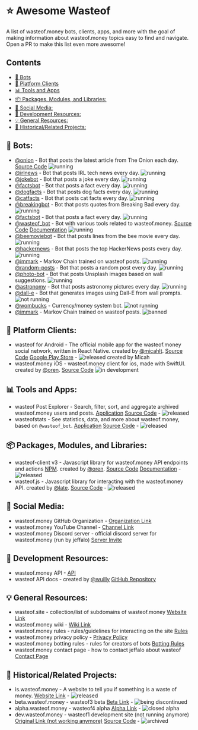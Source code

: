 # ⭐ Awesome Wasteof
A list of wasteof.money bots, clients, apps, and more  with the goal of making information about wasteof.money topics easy to find and navigate. Open a PR to make this list even more awesome!

## Contents
- [🤖 Bots](#-bots)
- [🔌 Platform Clients](#-platform-clients)
- [📊 Tools and Apps](#-tools-and-apps)
- [📦 Packages, Modules, and Libraries:](-packages-modules-and-libraries)
- [💬 Social Media:](-social-media)
- [📔 Development Resources:](-development-resources)
- [💡 General Resources:](-general-resources)
- [🔗 Historical/Related Projects:](-historical-related-projects)

## **🤖 Bots:**
- [@onion](https://wasteof.money/users/onion) - Bot that posts the latest article from The Onion each day. [Source Code](https://github.com/imadeanaccount1/onionbot) ![running](https://img.shields.io/badge/status-running-blue)
- [@irlnews](https://wasteof.money/users/irlnews) - Bot that posts IRL tech news every day. ![running](https://img.shields.io/badge/status-running-blue)
- [@jokebot](https://wasteof.money/users/jokebot) - Bot that posts a joke every day. ![running](https://img.shields.io/badge/status-running-blue)
- [@factsbot](https://wasteof.money/users/factsbot) - Bot that posts a fact every day. ![running](https://img.shields.io/badge/status-running-blue)
- [@dogfacts](https://wasteof.money/users/dogfacts) - Bot that posts dog facts every day. ![running](https://img.shields.io/badge/status-running-blue)
- [@catfacts](https://wasteof.money/users/catfacts) - Bot that posts cat facts every day. ![running](https://img.shields.io/badge/status-running-blue)
- [@breakingbot](https://wasteof.money/users/breakingbot) - Bot that posts quotes from Breaking Bad every day. ![running](https://img.shields.io/badge/status-running-blue)
- [@factsbot](https://wasteof.money/users/factsbot) - Bot that posts a fact every day. ![running](https://img.shields.io/badge/status-running-blue)
- [@wasteof_bot](https://wasteof.money/users/wasteof_bot) - Bot with various tools related to wasteof.money. [Source Code](https://github.com/Quantum-Codes/Wob-Graphs) [Documentation](/docs/wasteof_bot/docs.md) ![running](https://img.shields.io/badge/status-running-blue)
- [@beemoviebot](https://wasteof.money/users/beemoviebot) - Bot that posts lines from the bee movie every day. ![running](https://img.shields.io/badge/status-running-blue)
- [@hackernews](https://wasteof.money/users/hackernews) - Bot that posts the top HackerNews posts every day. ![running](https://img.shields.io/badge/status-running-blue)
- [@immark](https://wasteof.money/users/immark_v2) -  Markov Chain trained on wasteof posts. ![running](https://img.shields.io/badge/status-running-blue)
  [@random-posts](https://wasteof.money/users/random-posts) - Bot that posts a random post every day. ![running](https://img.shields.io/badge/status-running-red)
- [@photo-bot](https://wasteof.money/users/photo-bot) - Bot that posts Unsplash images based on wall suggestions. ![running](https://img.shields.io/badge/status-running-blue)
- [@astronomy](https://wasteof.money/users/astronomy) - Bot that posts astronomy pictures every day. ![running](https://img.shields.io/badge/status-running-blue)
- [@dall-e](https://wasteof.money/users/dall-e) - Bot that generates images using Dall-E from wall prompts. ![not running](https://img.shields.io/badge/status-not_running-yellow)
- [@wombucks](https://wasteof.money/users/wombucks) - Currency/money system bot. ![not running](https://img.shields.io/badge/status-not_running-yellow)
- [@immark](https://wasteof.money/users/immark) - Markov Chain trained on wasteof posts. ![banned](https://img.shields.io/badge/status-banned-red)

## **🔌 Platform Clients:**
- wasteof for Android -  The official mobile app for the wasteof.money social network, written in React Native. created by [@micahlt](https://wasteof.money/users/micahlt). [Source Code](https://github.com/micahlt/wasteof.mobile) [Google Play Store](https://play.google.com/store/apps/details?id=com.micahlindley.wasteofmobile) - ![released](https://img.shields.io/badge/status-released-blue) created by Micah
- wasteof.money iOS - wasteof.money client for ios, made with SwiftUI. created by [@oren](https://wasteof.money/users/oren). [Source Code](https://github.com/Oren-Lindsey/wasteof.money-ios) ![in development](https://img.shields.io/badge/status-in_development-yellow) 

## **📊 Tools and Apps:**
- wasteof Post Explorer - Search, filter, sort, and aggregate archived wasteof.money users and posts. [Application](https://wasteof-postexplorer.vercel.app) [Source Code](https://github.com/imadeanaccount1/wasteofpostexplorer) - ![released](https://img.shields.io/badge/status-released-blue)
- wasteofstats - See statistics, data, and more about wasteof.money, based on `@wasteof_bot`. [Application](https://wasteofstats.lindsey.studio/) [Source Code](https://github.com/Oren-Lindsey/wasteofstats2) - ![released](https://img.shields.io/badge/status-released-blue)

## **📦 Packages, Modules, and Libraries:**
- wasteof-client v3 - Javascript library for wasteof.money API endpoints and actions [NPM](https://www.npmjs.com/package/wasteof-client). created by [@oren](https://wasteof.money/users/oren). [Source Code](https://github.com/Oren-Lindsey/wasteof-client3) [Documentation](https://oren-lindsey.github.io/wasteof-client-docs/) - ![released](https://img.shields.io/badge/status-released-blue)
- wasteof.js - Javascript library for interacting with the wasteof.money API. created by [@late](https://wasteof.money/users/late). [Source Code](https://github.com/Late-Is-Cool/wasteof.js) - ![released](https://img.shields.io/badge/status-released-blue)

## **💬 Social Media:**
- wasteof.money GitHub Organization - [Organization Link](https://github.com/waste-of)
- wasteof.money YouTube Channel - [Channel Link](https://www.youtube.com/@wasteofmoney)
- wasteof.money Discord server - official discord server for wasteof.money (run by jeffalo) [Server Invite](https://discord.gg/VkZnVdZTZX)

## **📔 Development Resources:**
- wasteof.money API - [API](https://api.wasteof.money/)
- wasteof API docs - created by [@wuilly](https://wasteof.money/wuilly) [GitHub Repository](https://github.com/wulliy/wasteof-docs)

## **💡 General Resources:**
- wasteof.site - collection/list of subdomains of wasteof.money [Website Link](https://wasteof.site)
- wasteof.money wiki - [Wiki Link](https://wiki.wasteof.money)
- wasteof.money rules - rules/guidelines for interacting on the site [Rules](https://wasteof.money/rules)
- wasteof.money privacy policy - [Privacy Policy](https://wasteof.money/privacy)
- wasteof.money botting rules - rules for creators of bots [Botting Rules](https://wasteof.money/posts/629eef086586aae544597fac)
- wasteof.money contact page - how to contact jeffalo about wasteof [Contact Page](https://wasteof.money/posts/629eef086586aae544597fac)

## **🔗 Historical/Related Projects:**
- is.wasteof.money - A website to tell you if something is a waste of money. [Website Link](https://is.wasteof.money/) - ![released](https://img.shields.io/badge/status-released-blue)
- beta.wasteof.money - wasteof3 beta [Beta Link](https://beta.wasteof.money/) - ![being discontinued](https://img.shields.io/badge/status-being_discontinued-yellow)
- alpha.wasteof.money - wasteof4 alpha [Alpha Link](https://alpha.wasteof.money/) - ![closed alpha](https://img.shields.io/badge/status-closed_alpha-yellow)
- dev.wasteof.money - wasteof1 development site (not running anymore) [Original Link (not working anymore)](https://dev.wasteof.money/) [Source Code](https://github.com/jeffalo/wasteof.money) - ![archived](https://img.shields.io/badge/status-archived-red)

